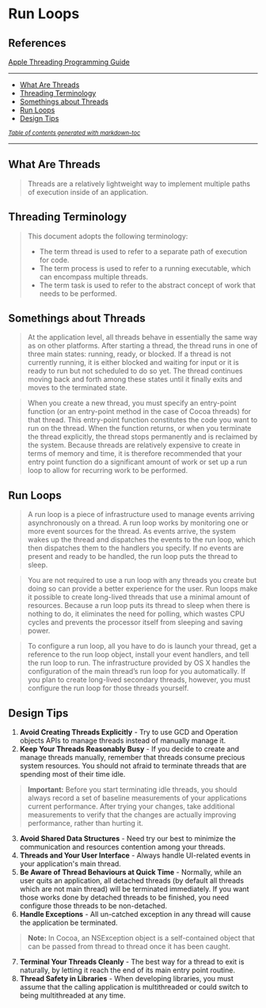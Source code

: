 # Run Loops
## References
[Apple Threading Programming Guide](https://developer.apple.com/library/archive/documentation/Cocoa/Conceptual/Multithreading/AboutThreads/AboutThreads.html#//apple_ref/doc/uid/10000057i-CH6-SW2)

----
- [What Are Threads](#what-are-threads)
- [Threading Terminology](#threading-terminology)
- [Somethings about Threads](#somethings-about-threads)
- [Run Loops](#run-loops)
- [Design Tips](#design-tips)

<small><i><a href='http://ecotrust-canada.github.io/markdown-toc/'>Table of contents generated with markdown-toc</a></i></small>

----
## What Are Threads 
>Threads are a relatively lightweight way to implement multiple paths of execution inside of an application.

## Threading Terminology
>This document adopts the following terminology:
>- The term thread is used to refer to a separate path of execution for code.
>- The term process is used to refer to a running executable, which can encompass multiple threads.
>- The term task is used to refer to the abstract concept of work that needs to be performed.

## Somethings about Threads
>At the application level, all threads behave in essentially the same way as on other platforms. After starting a thread, the thread runs in one of three main states: running, ready, or blocked. If a thread is not currently running, it is either blocked and waiting for input or it is ready to run but not scheduled to do so yet. The thread continues moving back and forth among these states until it finally exits and moves to the terminated state.

>When you create a new thread, you must specify an entry-point function (or an entry-point method in the case of Cocoa threads) for that thread. This entry-point function constitutes the code you want to run on the thread. When the function returns, or when you terminate the thread explicitly, the thread stops permanently and is reclaimed by the system. Because threads are relatively expensive to create in terms of memory and time, it is therefore recommended that your entry point function do a significant amount of work or set up a run loop to allow for recurring work to be performed.

## Run Loops
>A run loop is a piece of infrastructure used to manage events arriving asynchronously on a thread. A run loop works by monitoring one or more event sources for the thread. As events arrive, the system wakes up the thread and dispatches the events to the run loop, which then dispatches them to the handlers you specify. If no events are present and ready to be handled, the run loop puts the thread to sleep.

> You are not required to use a run loop with any threads you create but doing so can provide a better experience for the user. Run loops make it possible to create long-lived threads that use a minimal amount of resources. Because a run loop puts its thread to sleep when there is nothing to do, it eliminates the need for polling, which wastes CPU cycles and prevents the processor itself from sleeping and saving power.

> To configure a run loop, all you have to do is launch your thread, get a reference to the run loop object, install your event handlers, and tell the run loop to run. The infrastructure provided by OS X handles the configuration of the main thread’s run loop for you automatically. If you plan to create long-lived secondary threads, however, you must configure the run loop for those threads yourself.

## Design Tips
1. **Avoid Creating Threads Explicitly** - Try to use GCD and Operation objects APIs to manage threads instead of manually manage it.
2. **Keep Your Threads Reasonably Busy** - If you decide to create and manage threads manually, remember that threads consume precious system resources. You should not afraid to terminate threads that are spending most of their time idle.
> **Important:** Before you start terminating idle threads, you should always record a set of baseline measurements of your applications current performance. After trying your changes, take additional measurements to verify that the changes are actually improving performance, rather than hurting it.
3. **Avoid Shared Data Structures** - Need try our best to minimize the communication and resources contention among your threads.
4. **Threads and Your User Interface** - Always handle UI-related events in your application's main thread.
5. **Be Aware of Thread Behaviours at Quick Time** - Normally, while an user quits an application, all detached threads (by default all threads which are not main thread) will be terminated immediately. If you want those works done by detached threads to be finished, you need configure those threads to be non-detached.
6. **Handle Exceptions** - All un-catched exception in any thread will cause the application be terminated.
> **Note:** In Cocoa, an NSException object is a self-contained object that can be passed from thread to thread once it has been caught.
7. **Terminal Your Threads Cleanly** - The best way for a thread to exit is naturally, by letting it reach the end of its main entry point routine.
8. **Thread Safety in Libraries** - When developing libraries, you must assume that the calling application is multithreaded or could switch to being multithreaded at any time.